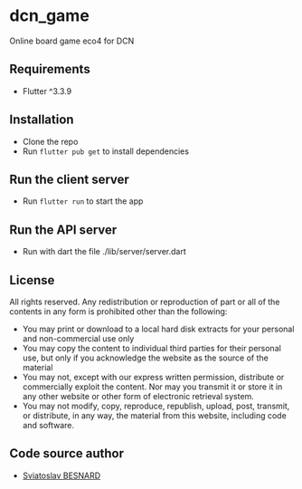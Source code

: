 # dcn_game

Online board game eco4 for DCN

## Requirements

- Flutter ^3.3.9

## Installation

- Clone the repo
- Run `flutter pub get` to install dependencies

## Run the client server
- Run `flutter run` to start the app

## Run the API server
- Run with dart the file ./lib/server/server.dart

## License
All rights reserved. Any redistribution or reproduction of part or all of the contents in any form is prohibited other than the following:

- You may print or download to a local hard disk extracts for your personal and non-commercial use only
- You may copy the content to individual third parties for their personal use, but only if you acknowledge the website as the source of the material
- You may not, except with our express written permission, distribute or commercially exploit the content. Nor may you transmit it or store it in any other website or other form of electronic retrieval system.
- You may not modify, copy, reproduce, republish, upload, post, transmit, or distribute, in any way, the material from this website, including code and software.

## Code source author
- [Sviatoslav BESNARD](https://slavi.dev)